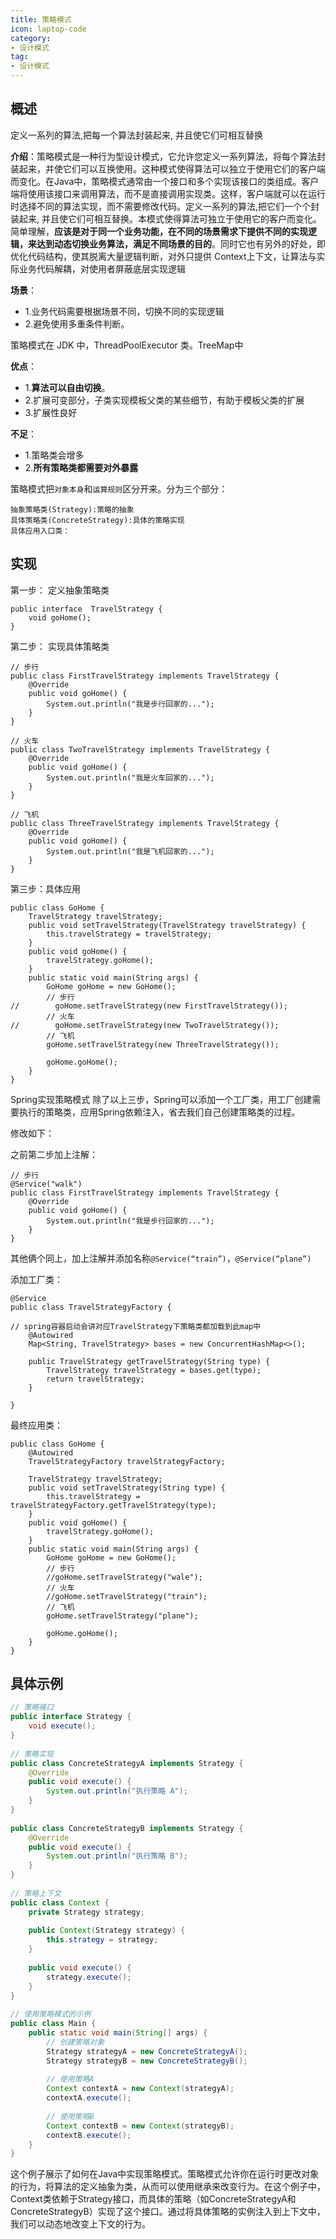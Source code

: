 ```yaml
---
title: 策略模式
icon: laptop-code
category:
- 设计模式
tag:
- 设计模式
---
```


## 概述

定义一系列的算法,把每一个算法封装起来, 并且使它们可相互替换

**介绍**：策略模式是一种行为型设计模式，它允许您定义一系列算法，将每个算法封装起来，并使它们可以互换使用。这种模式使得算法可以独立于使用它们的客户端而变化。在Java中，策略模式通常由一个接口和多个实现该接口的类组成。客户端将使用该接口来调用算法，而不是直接调用实现类。这样，客户端就可以在运行时选择不同的算法实现，而不需要修改代码。定义一系列的算法,把它们一个个封装起来, 并且使它们可相互替换。本模式使得算法可独立于使用它的客户而变化。简单理解，**应该是对于同一个业务功能，在不同的场景需求下提供不同的实现逻辑，来达到动态切换业务算法，满足不同场景的目的**。同时它也有另外的好处，即优化代码结构，使其脱离大量逻辑判断，对外只提供 Context上下文，让算法与实际业务代码解耦，对使用者屏蔽底层实现逻辑

**场景**：
* 1.业务代码需要根据场景不同，切换不同的实现逻辑
* 2.避免使用多重条件判断。

策略模式在 JDK 中，ThreadPoolExecutor 类。TreeMap中

**优点**：
* 1.**算法可以自由切换**。
* 2.扩展可变部分，子类实现模板父类的某些细节，有助于模板父类的扩展
* 3.扩展性良好


**不足**：
* 1.策略类会增多
* 2.**所有策略类都需要对外暴露**

策略模式把`对象本身`和`运算规则`区分开来。分为三个部分：

    抽象策略类(Strategy):策略的抽象
    具体策略类(ConcreteStrategy):具体的策略实现
    具体应用入口类：

## 实现

第一步： 定义抽象策略类

    public interface  TravelStrategy {
        void goHome();
    }

第二步： 实现具体策略类

    // 步行
    public class FirstTravelStrategy implements TravelStrategy {
        @Override
        public void goHome() {
            System.out.println("我是步行回家的...");
        }
    }
    
    // 火车
    public class TwoTravelStrategy implements TravelStrategy {
        @Override
        public void goHome() {
            System.out.println("我是火车回家的...");
        }
    }
    
    // 飞机
    public class ThreeTravelStrategy implements TravelStrategy {
        @Override
        public void goHome() {
            System.out.println("我是飞机回家的...");
        }
    }

第三步：具体应用

    public class GoHome {
        TravelStrategy travelStrategy;
        public void setTravelStrategy(TravelStrategy travelStrategy) {
            this.travelStrategy = travelStrategy;
        }
        public void goHome() {
            travelStrategy.goHome();
        }
        public static void main(String args) {
            GoHome goHome = new GoHome();
            // 步行
    //        goHome.setTravelStrategy(new FirstTravelStrategy());
            // 火车
    //        goHome.setTravelStrategy(new TwoTravelStrategy());
            // 飞机
            goHome.setTravelStrategy(new ThreeTravelStrategy());
    
            goHome.goHome();
        }
    }

Spring实现策略模式
除了以上三步，Spring可以添加一个工厂类，用工厂创建需要执行的策略类，应用Spring依赖注入，省去我们自己创建策略类的过程。

修改如下：

之前第二步加上注解：

    // 步行
    @Service("walk")
    public class FirstTravelStrategy implements TravelStrategy {
        @Override
        public void goHome() {
            System.out.println("我是步行回家的...");
        }
    }

其他俩个同上，加上注解并添加名称`@Service(“train”)`，`@Service(“plane”)`

添加工厂类：

    @Service
    public class TravelStrategyFactory {
    
    // spring容器启动会讲对应TravelStrategy下策略类都加载到此map中
        @Autowired
        Map<String, TravelStrategy> bases = new ConcurrentHashMap<>();
    
        public TravelStrategy getTravelStrategy(String type) {
            TravelStrategy travelStrategy = bases.get(type);
            return travelStrategy;
        }
    
    }

最终应用类：

    public class GoHome {
        @Autowired
        TravelStrategyFactory travelStrategyFactory;
    
        TravelStrategy travelStrategy;
        public void setTravelStrategy(String type) {
            this.travelStrategy = travelStrategyFactory.getTravelStrategy(type);
        }
        public void goHome() {
            travelStrategy.goHome();
        }
        public static void main(String args) {
            GoHome goHome = new GoHome();
            // 步行
            //goHome.setTravelStrategy("wale");
            // 火车
            //goHome.setTravelStrategy("train");
            // 飞机
            goHome.setTravelStrategy("plane");
    
            goHome.goHome();
        }
    }

## 具体示例

```java
// 策略接口
public interface Strategy {
    void execute();
}
 
// 策略实现
public class ConcreteStrategyA implements Strategy {
    @Override
    public void execute() {
        System.out.println("执行策略 A");
    }
}
 
public class ConcreteStrategyB implements Strategy {
    @Override
    public void execute() {
        System.out.println("执行策略 B");
    }
}
 
// 策略上下文
public class Context {
    private Strategy strategy;
 
    public Context(Strategy strategy) {
        this.strategy = strategy;
    }
 
    public void execute() {
        strategy.execute();
    }
}
 
// 使用策略模式的示例
public class Main {
    public static void main(String[] args) {
        // 创建策略对象
        Strategy strategyA = new ConcreteStrategyA();
        Strategy strategyB = new ConcreteStrategyB();
 
        // 使用策略A
        Context contextA = new Context(strategyA);
        contextA.execute();
 
        // 使用策略B
        Context contextB = new Context(strategyB);
        contextB.execute();
    }
}
```
这个例子展示了如何在Java中实现策略模式。策略模式允许你在运行时更改对象的行为，将算法的定义抽象为类，从而可以使用继承来改变行为。在这个例子中，Context类依赖于Strategy接口，而具体的策略（如ConcreteStrategyA和ConcreteStrategyB）实现了这个接口。通过将具体策略的实例注入到上下文中，我们可以动态地改变上下文的行为。